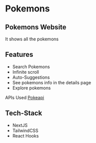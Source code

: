 # Pokemons
## Pokemons Website


It shows all the pokemons 
## Features

- Search Pokemons
- Infinite scroll
- Auto-Suggestions
- See pokemons info in the details page
- Explore pokemons

APIs Used [Pokeapi](https://pokeapi.co/)


## Tech-Stack


- NextJS
- TailwindCSS
- React Hooks

